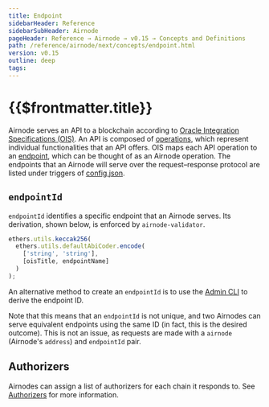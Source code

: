 ```yaml
---
title: Endpoint
sidebarHeader: Reference
sidebarSubHeader: Airnode
pageHeader: Reference → Airnode → v0.15 → Concepts and Definitions
path: /reference/airnode/next/concepts/endpoint.html
version: v0.15
outline: deep
tags:
---
```


<VersionWarning/>

<PageHeader/>

<SearchHighlight/>

<FlexStartTag/>

# {{$frontmatter.title}}

Airnode serves an API to a blockchain according to
[Oracle Integration Specifications (OIS)](/reference/ois/next/). An API is
composed of [operations](/reference/ois/next/specification.md#_5-2-operation),
which represent individual functionalities that an API offers. OIS maps each API
operation to an [endpoint](/reference/ois/next/specification.md#_5-endpoints),
which can be thought of as an Airnode operation. The endpoints that an Airnode
will serve over the request–response protocol are listed under triggers of
[config.json](/reference/airnode/next/deployment-files/config-json.md#triggers).

## `endpointId`

`endpointId` identifies a specific endpoint that an Airnode serves. Its
derivation, shown below, is enforced by `airnode-validator`.

```js
ethers.utils.keccak256(
  ethers.utils.defaultAbiCoder.encode(
    ['string', 'string'],
    [oisTitle, endpointName]
  )
);
```

An alternative method to create an `endpointId` is to use the
[Admin CLI](/reference/airnode/next/packages/admin-cli.md) to derive the
endpoint ID.

Note that this means that an `endpointId` is not unique, and two Airnodes can
serve equivalent endpoints using the same ID (in fact, this is the desired
outcome). This is not an issue, as requests are made with a `airnode` (Airnode's
`address`) and `endpointId` pair.

## Authorizers

Airnodes can assign a list of authorizers for each chain it responds to. See
[Authorizers](/reference/airnode/next/concepts/authorizers.md) for more
information.

<FlexEndTag/>
